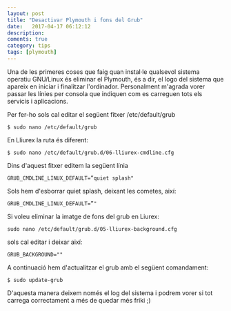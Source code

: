 ```yaml
---
layout: post
title: "Desactivar Plymouth i fons del Grub"
date:   2017-04-17 06:12:12
description:
coments: true
category: tips
tags: [plymouth]
---
```

Una de les primeres coses que faig quan instal·le qualsevol sistema operatiu GNU/Linux és eliminar el Plymouth, és a dir, el logo del sistema que apareix en iniciar i finalitzar l'ordinador. Personalment m'agrada vorer passar les línies per consola que indiquen com es carreguen tots els servicis i aplicacions.

Per fer-ho sols cal editar el següent fitxer /etc/default/grub

    $ sudo nano /etc/default/grub

En Lliurex la ruta és diferent:

    $ sudo nano /etc/default/grub.d/06-lliurex-cmdline.cfg

Dins d'aquest fitxer editem la següent línia

    GRUB_CMDLINE_LINUX_DEFAULT=”quiet splash"

Sols hem d'esborrar quiet splash, deixant les cometes, així:

    GRUB_CMDLINE_LINUX_DEFAULT=”"

Si voleu eliminar la imatge de fons del grub en Liurex:

    sudo nano /etc/default/grub.d/05-lliurex-background.cfg

sols cal editar i deixar així:

    GRUB_BACKGROUND=""

A continuació hem d'actualitzar el grub amb el següent comandament:

    $ sudo update-grub

D'aquesta manera deixem només el log del sistema i podrem vorer si tot carrega correctament a més de quedar més friki ;)
